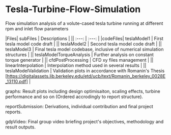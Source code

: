 # Tesla-Turbine-Flow-Simulation
Flow simulation analysis of a volute-cased tesla turbine running at different rpm and inlet flow parameters


|Files| subFiles | Descriptions |
|| :---: | :---: |
|codeFiles| teslaModel1 | First tesla model code draft |
|| teslaModel2 | Second tesla model code draft |
|| teslaModel3 | Final tesla model codebase, inclusive of numerical simulation structures |
|| teslaModelTorqueAnalysis | Further analysis on constant torque generator |
|| cfdPostProcessing | CFD xy files management |
|| linearInterpolation | Interpolation method used in several results |
|| teslaModelValidation | Validation plots in accordance with Romanin's Thesis [https://digitalassets.lib.berkeley.edu/etd/ucb/text/Romanin_berkeley_0028E_13110.pdf] |


graphs: Result plots including design optimisaiton, scaling effects, turbine performance and so on (Ordered accrodingly to report structure).


reportSubmission: Derivations, individual contribution and final project reports.


gdpVideo: Final group video briefing project's objectives, methodology and result outputs.
